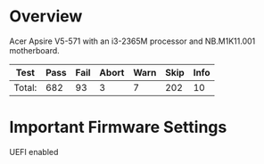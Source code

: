 # Overview

Acer Apsire V5-571 with an i3-2365M processor and NB.M1K11.001 motherboard.

| Test           |Pass |Fail |Abort|Warn |Skip |Info |
|----------------|-----|-----|-----|-----|-----|-----|
| Total:         |  682|   93|    3|    7|  202|   10|


# Important Firmware Settings

UEFI enabled
